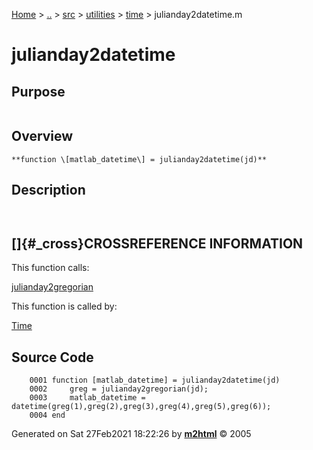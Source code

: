 [Home](../../../../../index.md) \> [..](#) \> [src](#) \> [utilities](#)
\> [time](index.md) \> julianday2datetime.m



# julianday2datetime

## Purpose 

``` 
```

## Overview 

``` 
**function \[matlab_datetime\] = julianday2datetime(jd)**
```

## Description 

```
 

```

## []{#_cross}CROSSREFERENCE INFORMATION 

This function calls:

   [julianday2gregorian](julianday2gregorian.md "function [gregorian] = julianday2gregorian(jd)")

This function is called by:

   [Time](Time.md)

## Source Code 

```
    0001 function [matlab_datetime] = julianday2datetime(jd)
    0002     greg = julianday2gregorian(jd);
    0003     matlab_datetime = datetime(greg(1),greg(2),greg(3),greg(4),greg(5),greg(6));
    0004 end
```



Generated on Sat 27Feb2021 18:22:26 by
**[m2html](http://www.artefact.tk/software/matlab/m2html/ "Matlab Documentation in HTML")**
© 2005
